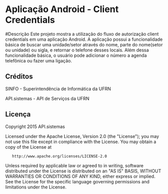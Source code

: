 # Aplicação Android - Client Credentials

#Descrição
Este projeto mostra a utilização do fluxo de autorização client credentials em uma aplicação Android.
A aplicação possui a funcionalidade básica de buscar uma unidade/setor através do nome, parte do nome(setor ou unidade) ou sigla, e retornar o telefone desses locais. Além dessa funcionalidade básica, o usuário pode adicionar o número a agenda telefônica ou fazer uma ligação.

## Créditos
SINFO - Superintendência de Informática da UFRN

API.sistemas - API de Serviços da UFRN

## Licença
Copyright 2015 API.sistemas

   Licensed under the Apache License, Version 2.0 (the "License");
   you may not use this file except in compliance with the License.
   You may obtain a copy of the License at

       http://www.apache.org/licenses/LICENSE-2.0

   Unless required by applicable law or agreed to in writing, software
   distributed under the License is distributed on an "AS IS" BASIS,
   WITHOUT WARRANTIES OR CONDITIONS OF ANY KIND, either express or implied.
   See the License for the specific language governing permissions and
   limitations under the License.



